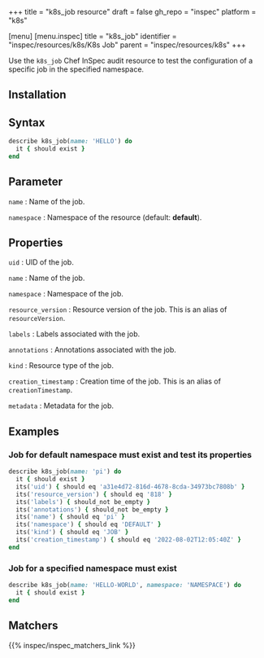 +++
title = "k8s_job resource"
draft = false
gh_repo = "inspec"
platform = "k8s"

[menu]
[menu.inspec]
title = "k8s_job"
identifier = "inspec/resources/k8s/K8s Job"
parent = "inspec/resources/k8s"
+++


Use the `k8s_job` Chef InSpec audit resource to test the configuration of a specific job in the specified namespace.

## Installation

## Syntax

```ruby
describe k8s_job(name: 'HELLO') do
  it { should exist }
end
```

## Parameter

`name`
: Name of the job.

`namespace`
: Namespace of the resource (default: **default**).

## Properties

`uid`
: UID of the job.

`name`
: Name of the job.

`namespace`
: Namespace of the job.

`resource_version`
: Resource version of the job. This is an alias of `resourceVersion`.

`labels`
: Labels associated with the job.

`annotations`
: Annotations associated with the job.

`kind`
: Resource type of the job.

`creation_timestamp`
: Creation time of the job. This is an alias of `creationTimestamp`.

`metadata`
: Metadata for the job.

## Examples

### Job for default namespace must exist and test its properties

```ruby
describe k8s_job(name: 'pi') do
  it { should exist }
  its('uid') { should eq 'a31e4d72-816d-4678-8cda-34973bc7808b' }
  its('resource_version') { should eq '818' }
  its('labels') { should_not be_empty }
  its('annotations') { should_not be_empty }
  its('name') { should eq 'pi' }
  its('namespace') { should eq 'DEFAULT' }
  its('kind') { should eq 'JOB' }
  its('creation_timestamp') { should eq '2022-08-02T12:05:40Z' }
end
```

### Job for a specified namespace must exist

```ruby
describe k8s_job(name: 'HELLO-WORLD', namespace: 'NAMESPACE') do
  it { should exist }
end
```

## Matchers

{{% inspec/inspec_matchers_link %}}
